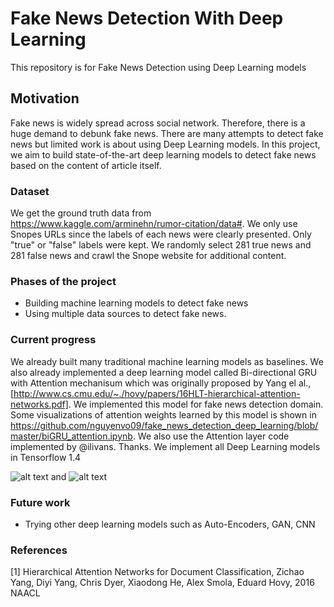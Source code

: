 # Fake News Detection With Deep Learning
This repository is for Fake News Detection using Deep Learning models

## Motivation
Fake news is widely spread across social network. Therefore, there is a huge demand to debunk fake news. There are many attempts to detect fake news but limited work is about using Deep Learning models. In this project, we aim to build state-of-the-art deep learning models to detect fake news based on the content of article itself. 

### Dataset
We get the ground truth data from https://www.kaggle.com/arminehn/rumor-citation/data#. We only use Snopes URLs since the labels of each news were clearly presented. Only "true" or "false" labels were kept. We randomly select 281 true news and 281 false news and crawl the Snope website for additional content. 

### Phases of the project
* Building machine learning models to detect fake news 
* Using multiple data sources to detect fake news. 

### Current progress
We already built many traditional machine learning models as baselines. We also already implemented a deep learning model called Bi-directional GRU with Attention mechanisum which was originally proposed by Yang el al., [http://www.cs.cmu.edu/~./hovy/papers/16HLT-hierarchical-attention-networks.pdf]. We implemented this model for fake news detection domain. Some visualizations of attention weights learned by this model is shown in https://github.com/nguyenvo09/fake_news_detection_deep_learning/blob/master/biGRU_attention.ipynb. We also use the Attention layer code implemented by @ilivans. Thanks. We implement all Deep Learning models in Tensorflow 1.4

![alt text](https://github.com/nguyenvo09/fake_news_detection_deep_learning/blob/master/visualize1.PNG)
and 
![alt text](https://github.com/nguyenvo09/fake_news_detection_deep_learning/blob/master/visualize2.PNG)

### Future work
* Trying other deep learning models such as Auto-Encoders, GAN, CNN

### References
[1] Hierarchical Attention Networks for Document Classification, Zichao Yang, Diyi Yang, Chris Dyer, Xiaodong He, Alex Smola, Eduard Hovy, 2016 NAACL 



